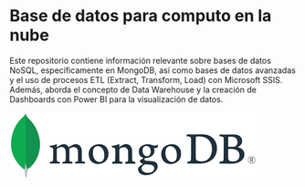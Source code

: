 # Base de datos para computo en la nube



Este repositorio contiene información relevante sobre bases de datos NoSQL, específicamente en MongoDB, así como bases de datos avanzadas y el uso de procesos ETL (Extract, Transform, Load) con Microsoft SSIS. Además, aborda el concepto de Data Warehouse y la creación de Dashboards con Power BI para la visualización de datos.

![mongodb](./img/images.png)
